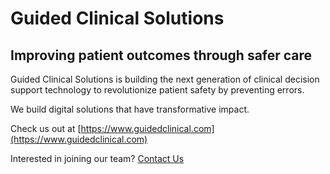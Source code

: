 Guided Clinical Solutions
================================================

Improving patient outcomes through safer care
------------------------------------------------

Guided Clinical Solutions is building the next generation of clinical decision support technology to revolutionize patient safety by preventing errors.

We build digital solutions that have transformative impact.

Check us out at [https://www.guidedclinical.com](https://www.guidedclinical.com)

Interested in joining our team? [Contact Us](mailto:careers@guidedclinical.com)
